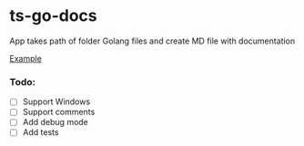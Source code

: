 # ts-go-docs

App takes path of folder Golang files and create MD file with documentation

[Example](example.md)

### Todo:

- [ ] Support Windows
- [ ] Support comments
- [ ] Add debug mode
- [ ] Add tests
